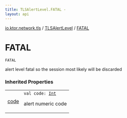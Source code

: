 ```yaml
---
title: TLSAlertLevel.FATAL - 
layout: api
---
```


<div class='api-docs-breadcrumbs'><a href="../index.html">io.ktor.network.tls</a> / <a href="index.html">TLSAlertLevel</a> / <a href="./-f-a-t-a-l.html">FATAL</a></div>

# FATAL

<div class="signature"><code><span class="identifier">FATAL</span></code></div>

alert level fatal so the session most likely will be discarded

### Inherited Properties

<table class="api-docs-table">
<tbody>
<tr>
<td markdown="1">

<a href="code.html">code</a>


</td>
<td markdown="1">
<div class="signature"><code><span class="keyword">val </span><span class="identifier">code</span><span class="symbol">: </span><a href="https://kotlinlang.org/api/latest/jvm/stdlib/kotlin/-int/index.html"><span class="identifier">Int</span></a></code></div>

alert numeric code


</td>
</tr>
</tbody>
</table>
